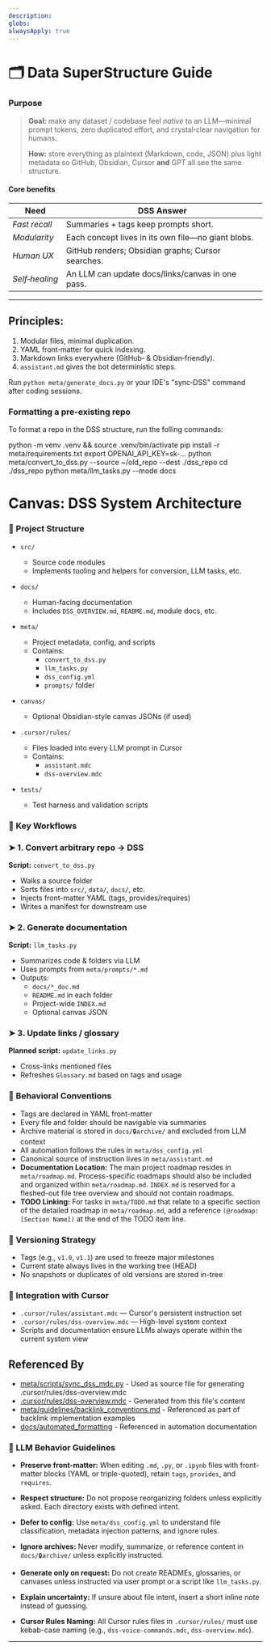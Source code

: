 ```yaml
---
description: 
globs: 
alwaysApply: true
---
```

# 🗂️  Data SuperStructure Guide

### Purpose

> **Goal:** make any dataset / codebase feel *native* to an LLM—minimal prompt tokens, zero duplicated effort, and crystal‑clear navigation for humans.
>
> **How:** store everything as plaintext (Markdown, code, JSON) plus light metadata so GitHub, Obsidian, Cursor **and** GPT all see the same structure.

#### Core benefits

| Need           | DSS Answer                                         |
| -------------- | -------------------------------------------------- |
| *Fast recall*  | Summaries + tags keep prompts short.               |
| *Modularity*   | Each concept lives in its own file—no giant blobs. |
| *Human UX*     | GitHub renders; Obsidian graphs; Cursor searches.  |
| *Self‑healing* | An LLM can update docs/links/canvas in one pass.   |

---

## Principles:
1. Modular files, minimal duplication.
2. YAML front‑matter for quick indexing.
3. Markdown links everywhere (GitHub‑ & Obsidian‑friendly).
4. `assistant.md` gives the bot deterministic steps.

Run `python meta/generate_docs.py` or your IDE's "sync‑DSS" command after coding sessions.


### Formatting a pre-existing repo
To format a repo in the DSS structure, run the folling commands:

python -m venv .venv && source .venv/bin/activate
pip install -r meta/requirements.txt
export OPENAI_API_KEY=sk-...
python meta/convert_to_dss.py --source ~/old_repo --dest ./dss_repo
cd ./dss_repo
python meta/llm_tasks.py --mode docs

# Canvas: DSS System Architecture

### 📁 Project Structure

- `src/`
  - Source code modules
  - Implements tooling and helpers for conversion, LLM tasks, etc.

- `docs/`
  - Human-facing documentation
  - Includes `DSS_OVERVIEW.md`, `README.md`, module docs, etc.

- `meta/`
  - Project metadata, config, and scripts
  - Contains:
    - `convert_to_dss.py`
    - `llm_tasks.py`
    - `dss_config.yml`
    - `prompts/` folder

- `canvas/`
  - Optional Obsidian-style canvas JSONs (if used)

- `.cursor/rules/`
  - Files loaded into every LLM prompt in Cursor
  - Contains:
    - `assistant.mdc`
    - `dss-overview.mdc`

- `tests/`
  - Test harness and validation scripts

### 🔄 Key Workflows

### ➤ 1. Convert arbitrary repo → DSS

**Script:** `convert_to_dss.py`

- Walks a source folder
- Sorts files into `src/`, `data/`, `docs/`, etc.
- Injects front-matter YAML (tags, provides/requires)
- Writes a manifest for downstream use

### ➤ 2. Generate documentation

**Script:** `llm_tasks.py`

- Summarizes code & folders via LLM
- Uses prompts from `meta/prompts/*.md`
- Outputs:
  - `docs/*_doc.md`
  - `README.md` in each folder
  - Project-wide `INDEX.md`
  - Optional canvas JSON

### ➤ 3. Update links / glossary

**Planned script:** `update_links.py`

- Cross-links mentioned files
- Refreshes `Glossary.md` based on tags and usage

### 🧠 Behavioral Conventions

- Tags are declared in YAML front-matter
- Every file and folder should be navigable via summaries
- Archive material is stored in `docs/🔒archive/` and excluded from LLM context
- All automation follows the rules in `meta/dss_config.yml`
- Canonical source of instruction lives in `meta/assistant.md`
- **Documentation Location:** The main project roadmap resides in `meta/roadmap.md`. Process-specific roadmaps should also be included and organized within `meta/roadmap.md`. `INDEX.md` is reserved for a fleshed-out file tree overview and should not contain roadmaps.
- **TODO Linking:** For tasks in `meta/TODO.md` that relate to a specific section of the detailed roadmap in `meta/roadmap.md`, add a reference `(@roadmap: [Section Name])` at the end of the TODO item line.

### 📌 Versioning Strategy

- Tags (e.g., `v1.0`, `v1.1`) are used to freeze major milestones
- Current state always lives in the working tree (HEAD)
- No snapshots or duplicates of old versions are stored in-tree

### 🧩 Integration with Cursor

- `.cursor/rules/assistant.mdc` — Cursor's persistent instruction set
- `.cursor/rules/dss-overview.mdc` — High-level system context
- Scripts and documentation ensure LLMs always operate within the current system view

## Referenced By

- [meta/scripts/sync_dss_mdc.py](mdc:meta/scripts/sync_dss_mdc.py) - Used as source file for generating .cursor/rules/dss-overview.mdc
- [.cursor/rules/dss-overview.mdc](mdc:.cursor/rules/dss-overview.mdc) - Generated from this file's content
- [meta/guidelines/backlink_conventions.md](mdc:meta/guidelines/backlink_conventions.md) - Referenced as part of backlink implementation examples
- [docs/automated_formatting](mdc:docs/automated_formatting) - Referenced in automation documentation

### 🤖 LLM Behavior Guidelines

* **Preserve front-matter:** When editing `.md`, `.py`, or `.ipynb` files with front-matter blocks (YAML or triple-quoted), retain `tags`, `provides`, and `requires`.

* **Respect structure:** Do not propose reorganizing folders unless explicitly asked. Each directory exists with defined intent.

* **Defer to config:** Use `meta/dss_config.yml` to understand file classification, metadata injection patterns, and ignore rules.

* **Ignore archives:** Never modify, summarize, or reference content in `docs/🔒archive/` unless explicitly instructed.

* **Generate only on request:** Do not create READMEs, glossaries, or canvases unless instructed via user prompt or a script like `llm_tasks.py`.

* **Explain uncertainty:** If unsure about file intent, insert a short inline note instead of guessing.

* **Cursor Rules Naming:** All Cursor rules files in `.cursor/rules/` must use kebab-case naming (e.g., `dss-voice-commands.mdc`, `dss-overview.mdc`).

---

